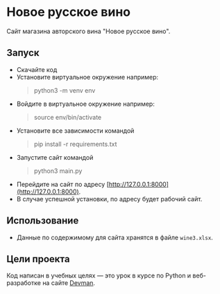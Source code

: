 # Новое русское вино

Сайт магазина авторского вина "Новое русское вино".

## Запуск

- Скачайте код
- Установите виртуальное окружение например: 
   > python3 -m venv env
- Войдите в виртуальное окружение например:
  > source env/bin/activate
- Установите все зависимости командой 
  > pip install -r requirements.txt
- Запустите сайт командой
  > python3 main.py
- Перейдите на сайт по адресу [http://127.0.0.1:8000](http://127.0.0.1:8000).
- В случае успешной установки, по адресу будет рабочий сайт.

## Использование
- Данные по содержимому для сайта хранятся в файле `wine3.xlsx`.  

## Цели проекта

Код написан в учебных целях — это урок в курсе по Python и веб-разработке на сайте [Devman](https://dvmn.org).
